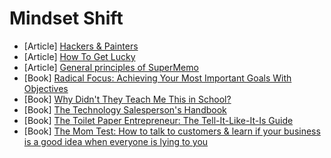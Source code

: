 # Mindset Shift

* \[Article] [Hackers & Painters](http://www.paulgraham.com/hp.html)
* \[Article] [How To Get Lucky](https://jjude.com/luck)
* \[Article] [General principles of SuperMemo](https://www.supermemo.com/en/archives1990-2015/english/princip)
* \[Book] [Radical Focus: Achieving Your Most Important Goals With Objectives](https://www.amazon.com/Radical-Focus-Achieving-Important-Objectives-ebook/dp/B01BFKJA0Y)
* \[Book] [Why Didn't They Teach Me This in School?](https://www.amazon.com/Didnt-They-Teach-This-School/dp/1481027565/ref=sr\_1\_2?dchild=1\&keywords=Why+Didn%27t+They+Teach+Me+This+in+School%3F\&qid=1606994211\&sr=8-2\&tag=duc0c-20)
* \[Book] [The Technology Salesperson's Handbook](https://www.amazon.com/Technology-Salespersons-Handbook-Lessons-Tactics/dp/0983406812/ref=sr\_1\_1?dchild=1\&keywords=The+Technology+Salesperson%27s+Handbook\&qid=1606917258\&s=audible\&sr=1-1)
* \[Book] [The Toilet Paper Entrepreneur: The Tell-It-Like-It-Is Guide](https://www.amazon.com/The-Toilet-Paper-Entrepreneur-audiobook/dp/B00FLLJTR8/ref=sr\_1\_2?dchild=1\&keywords=The+Toilet+Paper+Entrepreneur%3A+The+Tell-It-Like-It-Is+Guide\&qid=1606917247\&sr=8-2)
* \[Book] [The Mom Test: How to talk to customers & learn if your business is a good idea when everyone is lying to you](https://www.amazon.com/Mom-Test-customers-business-everyone-ebook/dp/B01H4G2J1U/ref=sr\_1\_1?dchild=1\&keywords=The+Mom+Test%3A+How+to+Talk+to+Customers+%26+Learn+if+Your+Business\&qid=1606917226\&sr=8-1)

